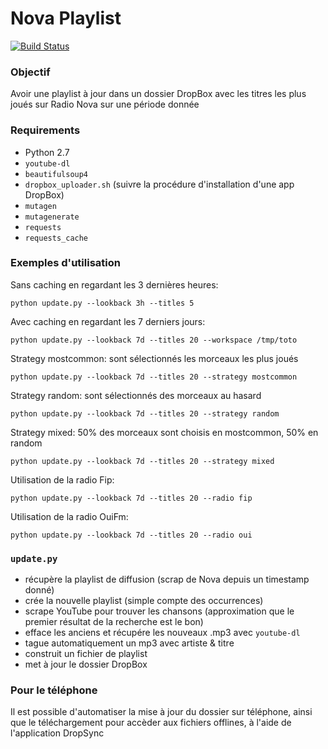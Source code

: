 # Nova Playlist

[![Build Status](https://travis-ci.org/gtnx/nova-playlist.svg?branch=master)](https://travis-ci.org/gtnx/nova-playlist)

### Objectif
Avoir une playlist à jour dans un dossier DropBox avec les titres les plus joués sur Radio Nova sur une période donnée

### Requirements
- Python 2.7
- `youtube-dl`
- `beautifulsoup4`
- `dropbox_uploader.sh` (suivre la procédure d'installation d'une app DropBox)
- `mutagen`
- `mutagenerate`
- `requests`
- `requests_cache`

### Exemples d'utilisation
Sans caching en regardant les 3 dernières heures:

    python update.py --lookback 3h --titles 5

Avec caching en regardant les 7 derniers jours:

    python update.py --lookback 7d --titles 20 --workspace /tmp/toto

Strategy mostcommon: sont sélectionnés les morceaux les plus joués

    python update.py --lookback 7d --titles 20 --strategy mostcommon

Strategy random: sont sélectionnés des morceaux au hasard

    python update.py --lookback 7d --titles 20 --strategy random

Strategy mixed: 50% des morceaux sont choisis en mostcommon, 50% en random

    python update.py --lookback 7d --titles 20 --strategy mixed

Utilisation de la radio Fip:

    python update.py --lookback 7d --titles 20 --radio fip

Utilisation de la radio OuiFm:

    python update.py --lookback 7d --titles 20 --radio oui



### `update.py`
- récupère la playlist de diffusion (scrap de Nova depuis un timestamp donné)
- crée la nouvelle playlist (simple compte des occurrences)
- scrape YouTube pour trouver les chansons (approximation que le premier résultat de la recherche est le bon)
- efface les anciens et récupére les nouveaux .mp3 avec `youtube-dl`
- tague automatiquement un mp3 avec artiste & titre
- construit un fichier de playlist
- met à jour le dossier DropBox

### Pour le téléphone
Il est possible d'automatiser la mise à jour du dossier sur téléphone, ainsi que le téléchargement pour accèder aux fichiers offlines, à l'aide de l'application DropSync
